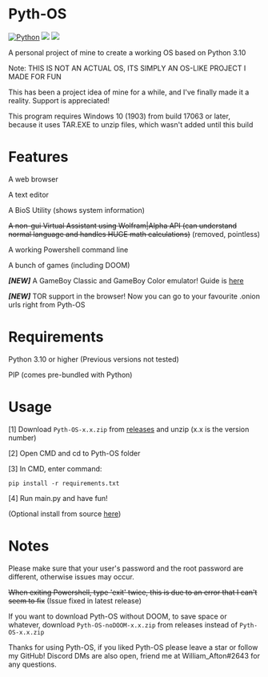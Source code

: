 # Pyth-OS
[![Python](https://img.shields.io/badge/Python-≥%203.10-yellowgreen.svg)](https://www.python.org/)
<img src="https://img.shields.io/badge/Developed%20on-Windows%2011-blue">
<img src="https://img.shields.io/badge/Maintained%3F-Yes-00ff00">

A personal project of mine to create a working OS based on Python 3.10

Note: THIS IS NOT AN ACTUAL OS, ITS SIMPLY AN OS-LIKE PROJECT I MADE FOR FUN

This has been a project idea of mine for a while, and I've finally made it a reality. Support is appreciated!

This program requires Windows 10 (1903) from build 17063 or later, because it uses TAR.EXE to unzip files, which wasn't added until this build

# Features
A web browser

A text editor

A BioS Utility (shows system information)

~~A non-gui Virtual Assistant using Wolfram|Alpha API (can understand normal language and handles HUGE math calculations)~~ (removed, pointless)

A working Powershell command line

A bunch of games (including DOOM)

_**[NEW]**_ A GameBoy Classic and GameBoy Color emulator! Guide is [here](https://github.com/WilliamAfton-codes/Pyth-OS/blob/main/ROMs/ROMS.md)

_**[NEW]**_ TOR support in the browser! Now you can go to your favourite .onion urls right from Pyth-OS

# Requirements
Python 3.10 or higher (Previous versions not tested)

PIP (comes pre-bundled with Python)

# Usage
[1] Download `Pyth-OS-x.x.zip` from [releases](https://github.com/WilliamAfton-codes/Pyth-OS/releases) and unzip (x.x is the version number)

[2] Open CMD and cd to Pyth-OS folder

[3] In CMD, enter command:
```
pip install -r requirements.txt
```

[4] Run main.py and have fun!

(Optional install from source [here](https://github.com/WilliamAfton-codes/Pyth-OS/blob/main/guide/BFS.md))

# Notes
Please make sure that your user's password and the root password are different, otherwise issues may occur.

~~When exiting Powershell, type 'exit' twice, this is due to an error that I can't seem to fix~~ (Issue fixed in latest release)

If you want to download Pyth-OS without DOOM, to save space or whatever, download `Pyth-OS-noDOOM-x.x.zip` from releases instead of `Pyth-OS-x.x.zip`


Thanks for using Pyth-OS, if you liked Pyth-OS please leave a star or follow my GitHub! Discord DMs are also open, friend me at William_Afton#2643 for any questions.
